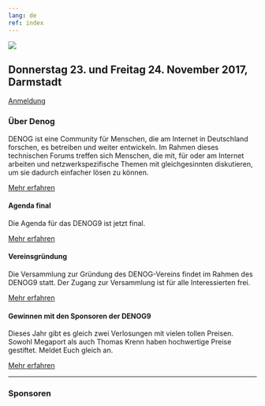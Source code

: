 ```yaml
---
lang: de
ref: index
---
```

</div></div><div id="mainpage">
    <div class="pagecontentblock">
        <div class="row">
            <div class="col-sm-12">
                <div class="mainpagebox mainpageboxlarge">
                    <div>
                        <div class="container">
                            <div class="row">
                                <div class="col-sm-6">
                                    <img src="{{ site.url }}/images/denog_logo_konferenz_outline_large.jpg" id="mainpagelogo" />
                                </div>
                                <div class="col-sm-6">
                                    <h2 class="mainpageboxheadline">Donnerstag 23. und Freitag 24. November 2017, Darmstadt</h2>
                                    <p><a href="{{ site.url }}/{{ page.lang }}/anmeldung.html" class="btn btn-custom-default">Anmeldung <i class="ion-arrow-right-c"></i></a></p>                    
                                </div>
                            </div>
                        </div>
                    </div>
                </div>
            </div>
        </div>
        <div class="container">
            <div class="mainpagepaddedbox">
                <h3>Über Denog</h3>
                <p>DENOG ist eine Community für Menschen, die am Internet in Deutschland forschen, es betreiben und weiter entwickeln. Im Rahmen dieses technischen Forums treffen sich Menschen, die mit, für oder am Internet arbeiten und netzwerkspezifische Themen mit gleichgesinnten diskutieren, um sie dadurch einfacher lösen zu können.</p>
                <a href="informationen.html" class="btn btn-custom-default pull-right">Mehr erfahren <i class="ion-arrow-right-c"></i></a>
                <div class="clearfix"></div>
            </div>
            <div class="newsblockwrapper">
                <div class="newsblock">
                    <h4>Agenda final</h4>
                    <p>Die Agenda für das DENOG9 ist jetzt final.</p>
                    <a href="meetings/denog9/agenda.html" class="btn btn-custom-default mainpageboxlink newsblocklink">Mehr erfahren <i class="ion-arrow-right-c"></i></a>
                </div>
                <div class="newsblock">
                    <h4>Vereinsgründung</h4>
                    <p>Die Versammlung zur Gründung des DENOG-Vereins findet im Rahmen des DENOG9 statt. Der Zugang zur Versammlung ist für alle Interessierten frei.</p>
                    <a href="meetings/denog8/agenda.html" class="btn btn-custom-default mainpageboxlink newsblocklink">Mehr erfahren <i class="ion-arrow-right-c"></i></a>
                </div>
                <div class="newsblock">
                    <h4>Gewinnen mit den Sponsoren der DENOG9</h4>
                    <p>Dieses Jahr gibt es gleich zwei Verlosungen mit vielen tollen Preisen. Sowohl Megaport als auch Thomas Krenn haben hochwertige Preise gestiftet. Meldet Euch gleich an.</p>
                    <a href="http://www.denog.de/meetings/denog9/registration.php" class="btn btn-custom-default mainpageboxlink newsblocklink" target="new">Mehr erfahren <i class="ion-arrow-right-c"></i></a>
                </div>
            </div>
        </div>
        <hr class="verticaldivider" />
        <div class="container">
            <div class="mainpagepaddedbox">
                <h3>Sponsoren</h3>
                <div id="sponsorslider" data-images="4"></div>
            </div>
        </div>
    </div>
</div>
<div><div>
<script type="text/javascript">
    var sliderImageItems = [
        '{{ site.url }}/images/sponsoren2017/11xantaro.jpg',
        '{{ site.url }}/images/sponsoren2017/12juniper.jpg',
        '{{ site.url }}/images/sponsoren2017/21megaport.jpg',
        '{{ site.url }}/images/sponsoren2017/22ecix.jpg',
        '{{ site.url }}/images/sponsoren2017/anexia.jpg',
        '{{ site.url }}/images/sponsoren2017/nokia.jpg',
        '{{ site.url }}/images/sponsoren2017/syseleven.jpg',
        '{{ site.url }}/images/sponsoren2017/thomas-krenn.jpg',
    ];
</script>

